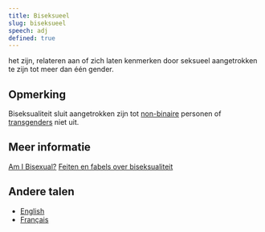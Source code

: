 ```yaml
---
title: Biseksueel
slug: biseksueel
speech: adj
defined: true
---
```


het zijn, relateren aan of zich laten kenmerken door seksueel aangetrokken te zijn tot meer dan één gender.

## Opmerking

Biseksualiteit sluit aangetrokken zijn tot [non-binaire](../../non-binary) personen of [transgenders](../../transgender) niet uit.

## Meer informatie

[Am I Bisexual?](http://www.bisexualindex.org.uk/index.php/AmIBisexual)
[Feiten en fabels over biseksualiteit](http://ikvrouwvanjou.nl/2015/05/fabels-over-biseksualiteit/)

## Andere talen

- [English](/definitions/bisexual)
- [Français](/definitions/fr_FR/bisexuel)
